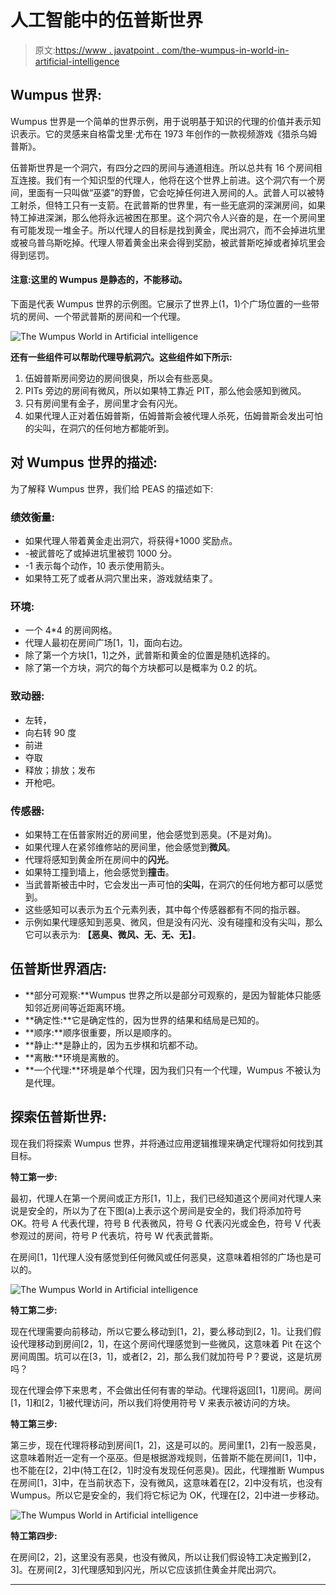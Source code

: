 # 人工智能中的伍普斯世界

> 原文:[https://www . javatpoint . com/the-wumpus-in-world-in-artificial-intelligence](https://www.javatpoint.com/the-wumpus-world-in-artificial-intelligence)

## Wumpus 世界:

Wumpus 世界是一个简单的世界示例，用于说明基于知识的代理的价值并表示知识表示。它的灵感来自格雷戈里·尤布在 1973 年创作的一款视频游戏《猎杀乌姆普斯》。

伍普斯世界是一个洞穴，有四分之四的房间与通道相连。所以总共有 16 个房间相互连接。我们有一个知识型的代理人，他将在这个世界上前进。这个洞穴有一个房间，里面有一只叫做“巫婆”的野兽，它会吃掉任何进入房间的人。武普人可以被特工射杀，但特工只有一支箭。在武普斯的世界里，有一些无底洞的深渊房间，如果特工掉进深渊，那么他将永远被困在那里。这个洞穴令人兴奋的是，在一个房间里有可能发现一堆金子。所以代理人的目标是找到黄金，爬出洞穴，而不会掉进坑里或被乌普乌斯吃掉。代理人带着黄金出来会得到奖励，被武普斯吃掉或者掉坑里会得到惩罚。

#### 注意:这里的 Wumpus 是静态的，不能移动。

下面是代表 Wumpus 世界的示例图。它展示了世界上(1，1)个广场位置的一些带坑的房间、一个带武普斯的房间和一个代理。

![The Wumpus World in Artificial intelligence](../Images/d5badc923337ac2b12ce11aab6e00e4c.png)

**还有一些组件可以帮助代理导航洞穴。这些组件如下所示:**

1.  伍姆普斯房间旁边的房间很臭，所以会有些恶臭。
2.  PITs 旁边的房间有微风，所以如果特工靠近 PIT，那么他会感知到微风。
3.  只有房间里有金子，房间里才会有闪光。
4.  如果代理人正对着伍姆普斯，伍姆普斯会被代理人杀死，伍姆普斯会发出可怕的尖叫，在洞穴的任何地方都能听到。

## 对 Wumpus 世界的描述:

为了解释 Wumpus 世界，我们给 PEAS 的描述如下:

### 绩效衡量:

*   如果代理人带着黄金走出洞穴，将获得+1000 奖励点。
*   -被武普吃了或掉进坑里被罚 1000 分。
*   -1 表示每个动作，10 表示使用箭头。
*   如果特工死了或者从洞穴里出来，游戏就结束了。

### 环境:

*   一个 4*4 的房间网格。
*   代理人最初在房间广场[1，1]，面向右边。
*   除了第一个方块[1，1]之外，武普斯和黄金的位置是随机选择的。
*   除了第一个方块，洞穴的每个方块都可以是概率为 0.2 的坑。

### 致动器:

*   左转，
*   向右转 90 度
*   前进
*   夺取
*   释放；排放；发布
*   开枪吧。

### 传感器:

*   如果特工在伍普家附近的房间里，他会感觉到恶臭。(不是对角)。
*   如果代理人在紧邻维修站的房间里，他会感觉到**微风**。
*   代理将感知到黄金所在房间中的**闪光**。
*   如果特工撞到墙上，他会感觉到**撞击**。
*   当武普斯被击中时，它会发出一声可怕的**尖叫**，在洞穴的任何地方都可以感觉到。
*   这些感知可以表示为五个元素列表，其中每个传感器都有不同的指示器。
*   示例如果代理感知到恶臭、微风，但是没有闪光、没有碰撞和没有尖叫，那么它可以表示为:
    **【恶臭、微风、无、无、无】**。

## 伍普斯世界酒店:

*   **部分可观察:**Wumpus 世界之所以是部分可观察的，是因为智能体只能感知邻近房间等近距离环境。
*   **确定性:**它是确定性的，因为世界的结果和结局是已知的。
*   **顺序:**顺序很重要，所以是顺序的。
*   **静止:**是静止的，因为五步棋和坑都不动。
*   **离散:**环境是离散的。
*   **一个代理:**环境是单个代理，因为我们只有一个代理，Wumpus 不被认为是代理。

## 探索伍普斯世界:

现在我们将探索 Wumpus 世界，并将通过应用逻辑推理来确定代理将如何找到其目标。

**特工第一步:**

最初，代理人在第一个房间或正方形[1，1]上，我们已经知道这个房间对代理人来说是安全的，所以为了在下图(a)上表示这个房间是安全的，我们将添加符号 OK。符号 A 代表代理，符号 B 代表微风，符号 G 代表闪光或金色，符号 V 代表参观过的房间，符号 P 代表坑，符号 W 代表武普斯。

在房间[1，1]代理人没有感觉到任何微风或任何恶臭，这意味着相邻的广场也是可以的。

![The Wumpus World in Artificial intelligence](../Images/f2266f4b75fd4fe0298af45021ac590d.png)

**特工第二步:**

现在代理需要向前移动，所以它要么移动到[1，2]，要么移动到[2，1]。让我们假设代理移动到房间[2，1]，在这个房间代理感觉到一些微风，这意味着 Pit 在这个房间周围。坑可以在[3，1]，或者[2，2]，那么我们就加符号 P？要说，这是坑房吗？

现在代理会停下来思考，不会做出任何有害的举动。代理将返回[1，1]房间。房间[1，1]和[2，1]被代理访问，所以我们将使用符号 V 来表示被访问的方块。

**特工第三步:**

第三步，现在代理将移动到房间[1，2]，这是可以的。房间里[1，2]有一股恶臭，这意味着附近一定有一个巫巫。但是根据游戏规则，伍普斯不能在房间[1，1]中，也不能在[2，2]中(特工在[2，1]时没有发现任何恶臭)。因此，代理推断 Wumpus 在房间[1，3]中，在当前状态下，没有微风，这意味着在[2，2]中没有坑，也没有 Wumpus。所以它是安全的，我们将它标记为 OK，代理在[2，2]中进一步移动。

![The Wumpus World in Artificial intelligence](../Images/84df8b30d330fb54832baba1d998ea59.png)

**特工第四步:**

在房间[2，2]，这里没有恶臭，也没有微风，所以让我们假设特工决定搬到[2，3]。在房间[2，3]代理感知到闪光，所以它应该抓住黄金并爬出洞穴。

* * *
